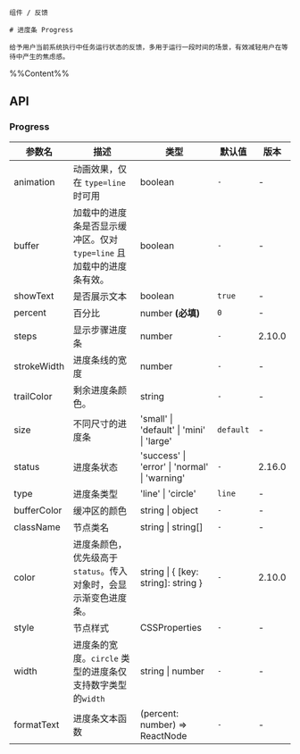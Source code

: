 `````
组件 / 反馈

# 进度条 Progress

给予用户当前系统执行中任务运行状态的反馈，多用于运行一段时间的场景，有效减轻用户在等待中产生的焦虑感。
`````

%%Content%%

## API

### Progress

|参数名|描述|类型|默认值|版本|
|---|---|---|---|---|
|animation|动画效果，仅在 `type=line` 时可用|boolean |`-`|-|
|buffer|加载中的进度条是否显示缓冲区。仅对 `type=line` 且加载中的进度条有效。|boolean |`-`|-|
|showText|是否展示文本|boolean |`true`|-|
|percent|百分比|number  **(必填)**|`0`|-|
|steps|显示步骤进度条|number |`-`|2.10.0|
|strokeWidth|进度条线的宽度|number |`-`|-|
|trailColor|剩余进度条颜色。|string |`-`|-|
|size|不同尺寸的进度条|'small' \| 'default' \| 'mini' \| 'large' |`default`|-|
|status|进度条状态|'success' \| 'error' \| 'normal' \| 'warning' |`-`|2.16.0|
|type|进度条类型|'line' \| 'circle' |`line`|-|
|bufferColor|缓冲区的颜色|string \| object |`-`|-|
|className|节点类名|string \| string[] |`-`|-|
|color|进度条颜色，优先级高于 `status`。传入对象时，会显示渐变色进度条。|string \| { [key: string]: string } |`-`|2.10.0|
|style|节点样式|CSSProperties |`-`|-|
|width|进度条的宽度。`circle` 类型的进度条仅支持数字类型的`width`|string \| number |`-`|-|
|formatText|进度条文本函数|(percent: number) => ReactNode |`-`|-|
